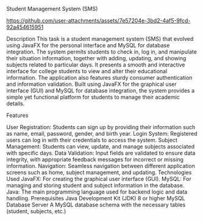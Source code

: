 

Student Management System (SMS)






https://github.com/user-attachments/assets/7e57204e-3bd2-4af5-9fcd-92a454615951






Description
This task is a student management system (SMS) that evolved using JavaFX for the personal interface and MySQL for database integration. The system permits students to check in, log in, and manipulate their situation information, together with adding, updating, and showing subjects related to particular days. It presents a smooth and interactive interface for college students to view and alter their educational information. The application also features sturdy consumer authentication and information validation.
Built using JavaFX for the graphical user interface (GUI) and MySQL for database integration, the system provides a simple yet functional platform for students to manage their academic details.

Features

User Registration: Students can sign up by providing their information such as name, email, password, gender, and birth year.
Login System: Registered users can log in with their credentials to access the system.
Subject Management: Students can view, update, and manage subjects associated with specific days.
Data Validation: Input fields are validated to ensure data integrity, with appropriate feedback messages for incorrect or missing information.
Navigation: Seamless navigation between different application screens such as home, subject management, and updating.
Technologies Used
JavaFX: For creating the graphical user interface (GUI).
MySQL: For managing and storing student and subject information in the database.
Java: The main programming language used for backend logic and data handling.
Prerequisites
Java Development Kit (JDK) 8 or higher
MySQL Database Server
A MySQL database schema with the necessary tables (student, subjects, etc.)
